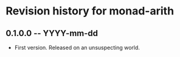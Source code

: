 # Revision history for monad-arith

## 0.1.0.0 -- YYYY-mm-dd

* First version. Released on an unsuspecting world.
